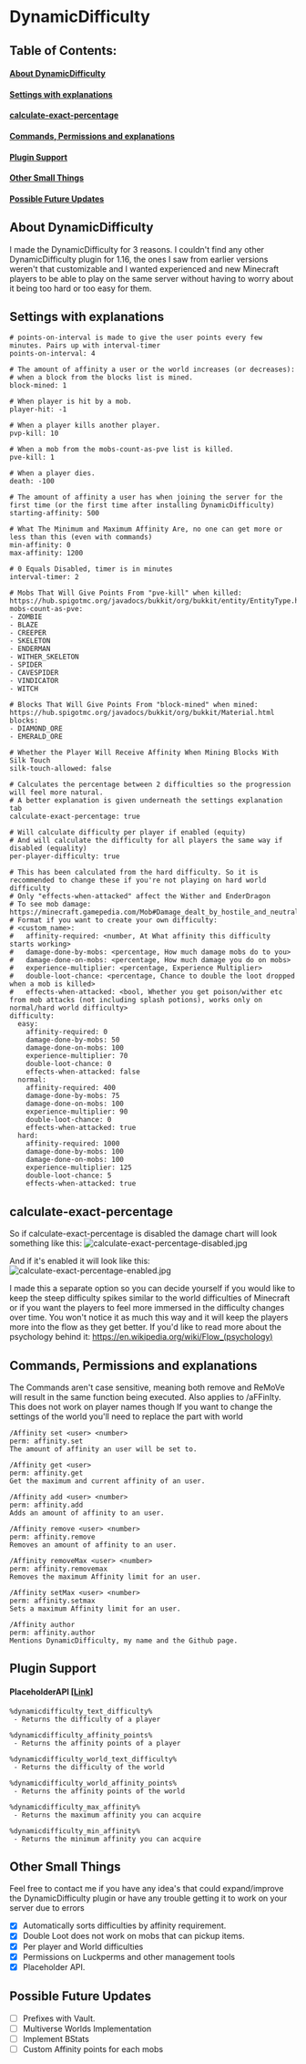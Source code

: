 # DynamicDifficulty
## Table of Contents:
#### [About DynamicDifficulty](https://github.com/JeannotM/DynamicDifficulty#about-dynamicdifficulty-1)
#### [Settings with explanations](https://github.com/JeannotM/DynamicDifficulty#settings-with-explanations-1)
#### [calculate-exact-percentage](https://github.com/JeannotM/DynamicDifficulty#calculate-exact-percentage-1)
#### [Commands, Permissions and explanations](https://github.com/JeannotM/DynamicDifficulty#commands-permissions-and-explanations-1)
#### [Plugin Support](https://github.com/JeannotM/DynamicDifficulty#plugin-support-1)
#### [Other Small Things](https://github.com/JeannotM/DynamicDifficulty#other-small-things-1)
#### [Possible Future Updates](https://github.com/JeannotM/DynamicDifficulty#possible-future-updates-1)

## About DynamicDifficulty
I made the DynamicDifficulty for 3 reasons. I couldn't find any other DynamicDifficulty plugin for 1.16, the ones I saw from earlier versions weren't that customizable and I wanted experienced and new Minecraft players to be able to play on the same server without having to worry about it being too hard or too easy for them.

## Settings with explanations
```
# points-on-interval is made to give the user points every few minutes. Pairs up with interval-timer
points-on-interval: 4

# The amount of affinity a user or the world increases (or decreases):
# when a block from the blocks list is mined.
block-mined: 1

# When player is hit by a mob.
player-hit: -1

# When a player kills another player.
pvp-kill: 10

# When a mob from the mobs-count-as-pve list is killed.
pve-kill: 1

# When a player dies.
death: -100

# The amount of affinity a user has when joining the server for the first time (or the first time after installing DynamicDifficulty)
starting-affinity: 500

# What The Minimum and Maximum Affinity Are, no one can get more or less than this (even with commands)
min-affinity: 0
max-affinity: 1200

# 0 Equals Disabled, timer is in minutes
interval-timer: 2

# Mobs That Will Give Points From "pve-kill" when killed: https://hub.spigotmc.org/javadocs/bukkit/org/bukkit/entity/EntityType.html
mobs-count-as-pve:
- ZOMBIE
- BLAZE
- CREEPER
- SKELETON
- ENDERMAN
- WITHER_SKELETON
- SPIDER
- CAVESPIDER
- VINDICATOR
- WITCH

# Blocks That Will Give Points From "block-mined" when mined: https://hub.spigotmc.org/javadocs/bukkit/org/bukkit/Material.html
blocks:
- DIAMOND_ORE
- EMERALD_ORE

# Whether the Player Will Receive Affinity When Mining Blocks With Silk Touch
silk-touch-allowed: false

# Calculates the percentage between 2 difficulties so the progression will feel more natural.
# A better explanation is given underneath the settings explanation tab
calculate-exact-percentage: true

# Will calculate difficulty per player if enabled (equity)
# And will calculate the difficulty for all players the same way if disabled (equality)
per-player-difficulty: true

# This has been calculated from the hard difficulty. So it is recommended to change these if you're not playing on hard world difficulty
# Only "effects-when-attacked" affect the Wither and EnderDragon
# To see mob damage: https://minecraft.gamepedia.com/Mob#Damage_dealt_by_hostile_and_neutral_mobs
# Format if you want to create your own difficulty:
# <custom_name>:
#   affinity-required: <number, At What affinity this difficulty starts working>
#   damage-done-by-mobs: <percentage, How much damage mobs do to you>
#   damage-done-on-mobs: <percentage, How much damage you do on mobs>
#   experience-multiplier: <percentage, Experience Multiplier>
#   double-loot-chance: <percentage, Chance to double the loot dropped when a mob is killed>
#   effects-when-attacked: <bool, Whether you get poison/wither etc from mob attacks (not including splash potions), works only on normal/hard world difficulty>
difficulty:
  easy:
    affinity-required: 0
    damage-done-by-mobs: 50
    damage-done-on-mobs: 100
    experience-multiplier: 70
    double-loot-chance: 0
    effects-when-attacked: false
  normal:
    affinity-required: 400
    damage-done-by-mobs: 75
    damage-done-on-mobs: 100
    experience-multiplier: 90
    double-loot-chance: 0
    effects-when-attacked: true
  hard:
    affinity-required: 1000
    damage-done-by-mobs: 100
    damage-done-on-mobs: 100
    experience-multiplier: 125
    double-loot-chance: 5
    effects-when-attacked: true
```
## calculate-exact-percentage
So if calculate-exact-percentage is disabled the damage chart will look something like this:
![calculate-exact-percentage-disabled.jpg](docs/calculate-exact-percentage-disabled.jpeg?raw=true "Disabled")

And if it's enabled it will look like this:
![calculate-exact-percentage-enabled.jpg](docs/calculate-exact-percentage-enabled.jpeg?raw=true "Enabled")

I made this a separate option so you can decide yourself if you would like to keep the steep difficulty spikes similar to the world difficulties of Minecraft or if you want the players to feel more immersed in the difficulty changes over time. You won't notice it as much this way and it will keep the players more into the flow as they get better.
If you'd like to read more about the psychology behind it: https://en.wikipedia.org/wiki/Flow_(psychology)

## Commands, Permissions and explanations
The Commands aren't case sensitive, meaning both remove and ReMoVe will result in the same function being executed. Also applies to /aFFinIty. This does not work on player names though
If you want to change the settings of the world you'll need to replace the <user> part with world
```
/Affinity set <user> <number>
perm: affinity.set
The amount of affinity an user will be set to.

/Affinity get <user>
perm: affinity.get
Get the maximum and current affinity of an user.

/Affinity add <user> <number>
perm: affinity.add
Adds an amount of affinity to an user.

/Affinity remove <user> <number>
perm: affinity.remove
Removes an amount of affinity to an user.

/Affinity removeMax <user> <number>
perm: affinity.removemax
Removes the maximum Affinity limit for an user.

/Affinity setMax <user> <number>
perm: affinity.setmax
Sets a maximum Affinity limit for an user.

/Affinity author
perm: affinity.author
Mentions DynamicDifficulty, my name and the Github page.
```
## Plugin Support
#### PlaceholderAPI [[Link](https://www.spigotmc.org/resources/placeholderapi.6245/)]
```
%dynamicdifficulty_text_difficulty%
 - Returns the difficulty of a player

%dynamicdifficulty_affinity_points%
 - Returns the affinity points of a player
 
%dynamicdifficulty_world_text_difficulty%
 - Returns the difficulty of the world

%dynamicdifficulty_world_affinity_points%
 - Returns the affinity points of the world

%dynamicdifficulty_max_affinity%
 - Returns the maximum affinity you can acquire
 
%dynamicdifficulty_min_affinity%
 - Returns the minimum affinity you can acquire
```

## Other Small Things
Feel free to contact me if you have any idea's that could expand/improve the DynamicDifficulty plugin or have any trouble getting it to work on your server due to errors
- [x] Automatically sorts difficulties by affinity requirement.
- [x] Double Loot does not work on mobs that can pickup items.
- [x] Per player and World difficulties
- [x] Permissions on Luckperms and other management tools
- [x] Placeholder API.

## Possible Future Updates
- [ ] Prefixes with Vault.
- [ ] Multiverse Worlds Implementation
- [ ] Implement BStats
- [ ] Custom Affinity points for each mobs